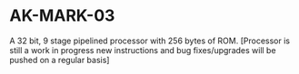 # AK-MARK-03
A 32 bit, 9 stage pipelined processor with 256 bytes of ROM. [Processor is still a work in progress new instructions and bug fixes/upgrades will be pushed on a regular basis] 
